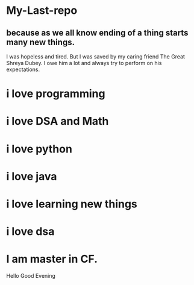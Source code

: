# My-Last-repo
## because as we all know ending of a thing starts many new things.
I was hopeless and tired. But I was saved by my caring friend The Great Shreya Dubey. I owe him a lot and always try to perform on his expectations.
# i love programming
# i love DSA and Math
# i love python
# i love java
# i love learning new things
# i love dsa
# I am master in CF.
Hello Good Evening
